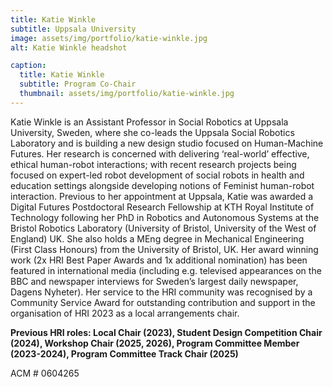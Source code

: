 ```yaml
---
title: Katie Winkle
subtitle: Uppsala University
image: assets/img/portfolio/katie-winkle.jpg
alt: Katie Winkle headshot

caption:
  title: Katie Winkle
  subtitle: Program Co-Chair
  thumbnail: assets/img/portfolio/katie-winkle.jpg
---
```

Katie Winkle is an Assistant Professor in Social Robotics at Uppsala University, Sweden, where she co-leads the Uppsala Social Robotics Laboratory and is building a new design studio focused on Human-Machine Futures. Her research is concerned with delivering ‘real-world’ effective, ethical human-robot interactions; with recent research projects being focused on expert-led robot development of social robots in health and education settings alongside developing notions of Feminist human-robot interaction. Previous to her appointment at Uppsala, Katie was awarded a Digital Futures Postdoctoral Research Fellowship at KTH Royal Institute of Technology following her PhD in Robotics and Autonomous Systems at the Bristol Robotics Laboratory (University of Bristol, University of the West of England) UK. She also holds a MEng degree in Mechanical Engineering (First Class Honours) from the University of Bristol, UK. Her award winning work (2x HRI Best Paper Awards and 1x additional nomination) has been featured in international media (including e.g. televised appearances on the BBC and newspaper interviews for Sweden’s largest daily newspaper, Dagens Nyheter). Her service to the HRI community was recognised by a Community Service Award for outstanding contribution and support in the organisation of HRI 2023 as a local arrangements chair.

**Previous HRI roles: Local Chair (2023), Student Design Competition Chair (2024), Workshop Chair (2025, 2026), Program Committee Member (2023-2024), Program Committee Track Chair (2025)**


ACM \# 0604265